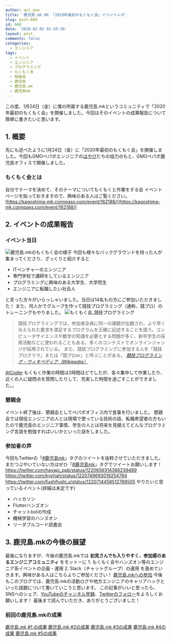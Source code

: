 ```yaml
---
author: qst_exe
title: '鹿児島.mk #6 「2020年最初のもくもく会」イベントレポ'
slug: post-660
id: 660
date: '2020-02-02 01:49:36'
layout: post
comments: false
categories:
  - エンジニア
tags:
  - イベント
  - エンジニア
  - プログラミング
  - もくもく会
  - 勉強会
  - 鹿児島
  - 鹿児島.mk
  - 鹿児島mk
---
```


この度、1月24日（金）に僕の所属する<span class="pinkline">鹿児島.mk</span>というコミュニティで<span class="pinkline">「2020年最初のもくもく会」</span>を開催しました。今回はそのイベントの成果報告について簡単に書きたいと思います。

## 1\. 概要

先にも述べたように1月24日（金）に「2020年最初のもくもく会」を開催しました。今回もGMOペパボエンジニアの[はやぴ](https://twitter.com/hayapi_ppb)たちの協力のもと、GMOペパボ鹿児島オフィスで開催しました。

### もくもく会とは

自分でテーマを決めて、そのテーマについてもくもくと作業をする会 イベントページを貼っておきますので、興味のある人はご覧ください。 [https://kagoshima-mk.connpass.com/event/162188/](https://kagoshima-mk.connpass.com/event/162188/)

## 2\. イベントの成果報告

### イベント当日

![鹿児島.mkのもくもく会の様子](https://storage.googleapis.com/kstsystems-5d1d3.appspot.com/2020/02/40b1847f-20200124_191253-1024x576.jpg) 今回も様々なバックグラウンドを持った人が集まってくださり、ざっくりと紹介すると

<div class="background-filter">

*   ITベンチャーのエンジニア
*   専門学校で講師をしているエンジニア
*   プログラミングに興味のある大学生、大学院生
*   エンジニアに転職したい社会人

</div>

と言った方々がいらっしゃいました。当日は14名もの方にご参加いただきました！ また、何人かでグループを作って競技プログラミング（通称、競プロ）のトレーニングもやりました。 ![もくもく会_競技プログラミング](https://storage.googleapis.com/kstsystems-5d1d3.appspot.com/2020/02/ee895965-20200124_193443-1024x576.jpg)

> 競技プログラミングでは、参加者全員に同一の課題が出題され、より早く与えられた要求を満足するプログラムを正確に記述することを競う。コンピュータサイエンスや数学の知識を必要とする問題が多く、新卒学生の採用活動などに使われることもある。多くのコンテストでオンラインジャッジが採用されている。 また、競技プログラミングに参加する人を「競技プログラマ」または「競プロer」と呼ぶことがある。 <cite>[競技プログラミング - ウィキペディア（Wikipedia）](https://ja.wikipedia.org/wiki/%E7%AB%B6%E6%8A%80%E3%83%97%E3%83%AD%E3%82%B0%E3%83%A9%E3%83%9F%E3%83%B3%E3%82%B0#%E6%A6%82%E8%A6%81)</cite>

[AtCoder](https://atcoder.jp/?lang=ja) もくもく作業の時間は2時間ほどでしたが、各々集中して作業したり、近くの人に疑問点を質問したりして、充実した時間を過ごすことができました。。

### 懇親会

イベント終了後は、懇親会としてペパボオフィス内で食事を行いました。 懇親会では現役エンジニアの人とは現場で使っている技術の話、転職希望者の方もいたので鹿児島のエンジニア事情、学生の人とは将来を見据えてどんなプログラミング言語を勉強すればいいかといった話をしました。

### 参加者の声

今回もTwitterの「[#鹿児島mk](https://twitter.com/search?q=%23鹿児島mk)」タグのツイートを抜粋させていただきました。まだつぶやいていない方はぜひ「[#鹿児島mk](https://twitter.com/search?q=%23鹿児島mk)」タグでツイートお願いします！ https://twitter.com/hayapi_ppb/status/1220656314386239489 https://twitter.com/kyohah/status/1220749693019254784 https://twitter.com/fushifushi_y/status/1220714458512789505 やりたいと思っているイベント(詳細は未定です)

<div class="background-filter">

*   ハッカソン
*   Flutterハンズオン
*   チャットbotの作成
*   機械学習のハンズオン
*   リーダブルコード読書会

</div>

## 3\. 鹿児島.mkの今後の展望

最後になりますが、今後の鹿児島.mkでは <span class="pinkline" style="font-weight: bold;">初見さんでも入りやすく、参加感のあるエンジニアコミュニティ</span> をモットーに 1\. もくもく会やハンズオン等のエンジニア系イベントの企画・運用 2\. Slack（チャットグループ）の運用 を進めていきます。興味がある人はこちらよりご参加ください！ [鹿児島.mkへの参加](https://join.slack.com/t/kagoshima-mk/shared_invite/enQtNzMxNzc3NTQ4NDM5LTI4NGU3NjQzYjZjNjI3MDU3MWU2YmMxNGJjNzU0N2NkOTg3MGJhZGZjZDUwYTkzMGRmMGQ1ZDNiNTVlYmNmNTQ) 今後もこのブログでは、鹿児島.mkの活動ログや地方エンジニアのキャリアハックといった話題について書いていこうと思います。 この記事がいいと思ったら、SNSへのシェア、[YouTubeのチャンネル登録](https://www.youtube.com/channel/UCuYiSs3MVn3BWtHPsGQ8vIA?sub_confirmation=1)、[Twitterのフォロー](https://twitter.com/qst_exe)をよろしくお願いします！ 最後まで読んでいただき、ありがとうございました！

### 前回の鹿児島.mkの成果

[鹿児島.mk #1 の成果](https://kusutan.com/engineer/158/) [鹿児島.mk #2の成果](https://kusutan.com/engineer/357/) [鹿児島.mk #3の成果](https://kusutan.com/engineer/447/) [鹿児島.mk #4の成果](https://kusutan.com/engineer/500/) [鹿児島.mk #5の成果](https://kusutan.com/engineer/528/)
